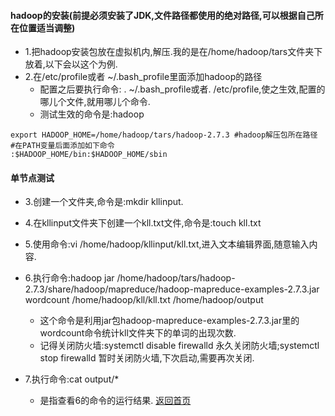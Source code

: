 #### hadoop的安装(前提必须安装了JDK,文件路径都使用的绝对路径,可以根据自己所在位置适当调整)
- 1.把hadoop安装包放在虚拟机内,解压.我的是在/home/hadoop/tars文件夹下放着,以下会以这个为例.
- 2.在/etc/profile或者  ~/.bash_profile里面添加hadoop的路径
	- 配置之后要执行命令: . ~/.bash_profile或者. /etc/profile,使之生效,配置的哪儿个文件,就用哪儿个命令.
	- 测试生效的命令是:hadoop
	
```
export HADOOP_HOME=/home/hadoop/tars/hadoop-2.7.3 #hadoop解压包所在路径
#在PATH变量后面添加如下命令
:$HADOOP_HOME/bin:$HADOOP_HOME/sbin
```

#### 单节点测试
- 3.创建一个文件夹,命令是:mkdir kllinput.
- 4.在kllinput文件夹下创建一个kll.txt文件,命令是:touch kll.txt
- 5.使用命令:vi /home/hadoop/kllinput/kll.txt,进入文本编辑界面,随意输入内容.

- 6.执行命令:hadoop jar /home/hadoop/tars/hadoop-2.7.3/share/hadoop/mapreduce/hadoop-mapreduce-examples-2.7.3.jar wordcount /home/hadoop/kll/kll.txt /home/hadoop/output
	- 这个命令是利用jar包hadoop-mapreduce-examples-2.7.3.jar里的wordcount命令统计kll文件夹下的单词的出现次数.
	- 记得关闭防火墙:systemctl disable firewalld 永久关闭防火墙;systemctl stop firewalld 暂时关闭防火墙,下次启动,需要再次关闭.
- 7.执行命令:cat output/*
	- 是指查看6的命令的运行结果.
[返回首页](https://clarencexiu.github.io)